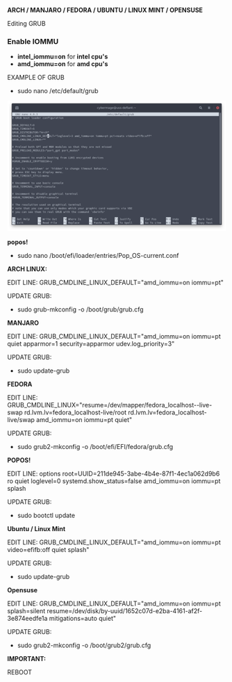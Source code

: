 **ARCH / MANJARO / FEDORA / UBUNTU / LINUX MINT / OPENSUSE**

Editing GRUB

### Enable IOMMU
- **intel_iommu=on** for **intel cpu's**
- **amd_iommu=on** for **amd cpu's**

EXAMPLE OF GRUB
- sudo nano /etc/default/grub 

![image](uploads/a827fb07cae2163c98f8fb132b262d78/image.png)

**popos!**

- sudo nano /boot/efi/loader/entries/Pop_OS-current.conf  


**ARCH LINUX:**

EDIT LINE:
GRUB_CMDLINE_LINUX_DEFAULT="amd_iommu=on iommu=pt"

UPDATE GRUB:
- sudo grub-mkconfig -o /boot/grub/grub.cfg

**MANJARO**

EDIT LINE:
GRUB_CMDLINE_LINUX_DEFAULT="amd_iommu=on iommu=pt quiet apparmor=1 security=apparmor udev.log_priority=3"

UPDATE GRUB:
- sudo update-grub

**FEDORA**

EDIT LINE:
GRUB_CMDLINE_LINUX="resume=/dev/mapper/fedora_localhost--live-swap rd.lvm.lv=fedora_localhost-live/root rd.lvm.lv=fedora_localhost-live/swap amd_iommu=on iommu=pt quiet"

UPDATE GRUB:
- sudo grub2-mkconfig -o /boot/efi/EFI/fedora/grub.cfg

**POPOS!**

EDIT LINE:
options root=UUID=211de945-3abe-4b4e-87f1-4ec1a062d9b6 ro quiet loglevel=0 systemd.show_status=false amd_iommu=on iommu=pt splash

UPDATE GRUB:
- sudo bootctl update

**Ubuntu / Linux Mint**

EDIT LINE:
GRUB_CMDLINE_LINUX_DEFAULT="amd_iommu=on iommu=pt video=efifb:off quiet splash"

UPDATE GRUB:
- sudo update-grub

**Opensuse**

EDIT LINE:
GRUB_CMDLINE_LINUX_DEFAULT="amd_iommu=on iommu=pt splash=silent resume=/dev/disk/by-uuid/1652c07d-e2ba-4161-af2f-3e874eedfe1a mitigations=auto quiet"

UPDATE GRUB:
- sudo grub2-mkconfig -o /boot/grub2/grub.cfg


**IMPORTANT:**

REBOOT